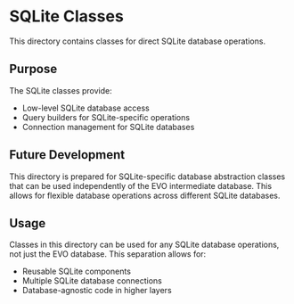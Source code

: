 # SQLite Classes

This directory contains classes for direct SQLite database operations.

## Purpose
The SQLite classes provide:
- Low-level SQLite database access
- Query builders for SQLite-specific operations
- Connection management for SQLite databases

## Future Development
This directory is prepared for SQLite-specific database abstraction classes that can be used independently of the EVO intermediate database. This allows for flexible database operations across different SQLite databases.

## Usage
Classes in this directory can be used for any SQLite database operations, not just the EVO database. This separation allows for:
- Reusable SQLite components
- Multiple SQLite database connections
- Database-agnostic code in higher layers
